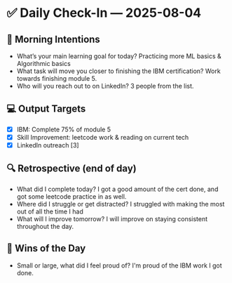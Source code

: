 # ✅ Daily Check-In — 2025-08-04

## 📌 Morning Intentions
- What’s your main learning goal for today? Practicing more  ML basics & Algorithmic basics
- What task will move you closer to finishing the IBM certification? Work towards finishing module 5.
- Who will you reach out to on LinkedIn? 3 people from the list.

## 💻 Output Targets
- [x] IBM: Complete 75% of module 5
- [x] Skill Improvement: leetcode work & reading on current tech
- [x] LinkedIn outreach [3]

## 🔍 Retrospective (end of day)
- What did I complete today?
I got a good amount of the cert done, and got some leetcode practice in as well.
- Where did I struggle or get distracted?
I struggled with making the most out of all the time I had
- What will I improve tomorrow?
I will improve on staying consistent throughout the day.

## 🙌 Wins of the Day
- Small or large, what did I feel proud of?
I'm proud of the IBM work I got done.

